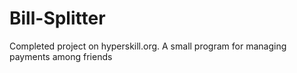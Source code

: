 # Bill-Splitter
Completed project on hyperskill.org. A small program for managing payments among friends
